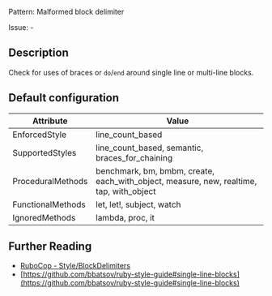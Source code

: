 Pattern: Malformed block delimiter

Issue: -

## Description

Check for uses of braces or `do`/`end` around single line or multi-line blocks.

## Default configuration

Attribute | Value
--- | ---
EnforcedStyle | line_count_based
SupportedStyles | line_count_based, semantic, braces_for_chaining
ProceduralMethods | benchmark, bm, bmbm, create, each_with_object, measure, new, realtime, tap, with_object
FunctionalMethods | let, let!, subject, watch
IgnoredMethods | lambda, proc, it

## Further Reading

* [RuboCop - Style/BlockDelimiters](https://docs.rubocop.org/rubocop/cops_style.html#styleblockdelimiters)
* [https://github.com/bbatsov/ruby-style-guide#single-line-blocks](https://github.com/bbatsov/ruby-style-guide#single-line-blocks)
